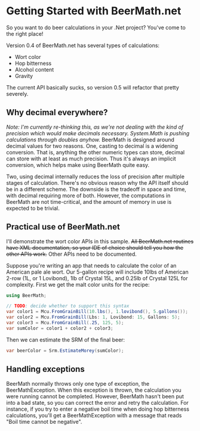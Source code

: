 # Getting Started with BeerMath.net

So you want to do beer calculations in your .Net project?  You've come to the right place!

Version 0.4 of BeerMath.net has several types of calculations:
* Wort color
* Hop bitterness
* Alcohol content
* Gravity

The current API basically sucks, so version 0.5 will refactor that pretty severely.

## Why decimal everywhere?
*Note: I'm currently re-thinking this, as we're not dealing with the kind of precision which would make decimals necessary. System.Math is pushing calculations through doubles anyhow.*
BeerMath is designed around decimal values for two reasons.
One, casting to decimal is a widening conversion.
That is, anything the other numeric types can store, decimal can store with at least as much precision.
Thus it's always an implicit conversion, which helps make using BeerMath quite easy.

Two, using decimal internally reduces the loss of precision after multiple stages of calculation.
There's no obvious reason why the API itself should be in a different scheme.
The downside is the tradeoff in space and time, with decimal requiring more of both.
However, the computations in BeerMath are not time-critical, and the amount of memory in use is expected to be trivial.

## Practical use of BeerMath.net
I'll demonstrate the wort color APIs in this sample.
<strike>All BeerMath.net routines have XML documentation, so your IDE of choice should tell you how the other APIs work.</strike>
Other APIs need to be documented.

Suppose you're writing an app that needs to calculate the color of an American pale ale wort.
Our 5-gallon recipe will include 10lbs of American 2-row (1L, or 1 Lovibond), 1lb of Crystal 15L, and 0.25lb of Crystal 125L for complexity.
First we get the malt color units for the recipe:

```csharp
using BeerMath;

// TODO: decide whether to support this syntax
var color1 = Mcu.FromGrainBill(10.lbs(), 1.lovibond(), 5.gallons());
var color2 = Mcu.FromGrainBill(Lbs: 1, Lovibond: 15, Gallons: 5);
var color3 = Mcu.FromGrainBill(.25, 125, 5);
var sumColor = color1 + color2 + color3;
```

Then we can estimate the SRM of the final beer:

```csharp
var beerColor = Srm.EstimateMorey(sumColor);
```

## Handling exceptions
BeerMath normally throws only one type of exception, the BeerMathException.
When this exception is thrown, the calculation you were running cannot be completed.
However, BeerMath hasn't been put into a bad state, so you can correct the error and retry the calculation.
For instance, if you try to enter a negative boil time when doing hop bitterness calculations, you'll get a BeerMathException with a message that reads "Boil time cannot be negative".
